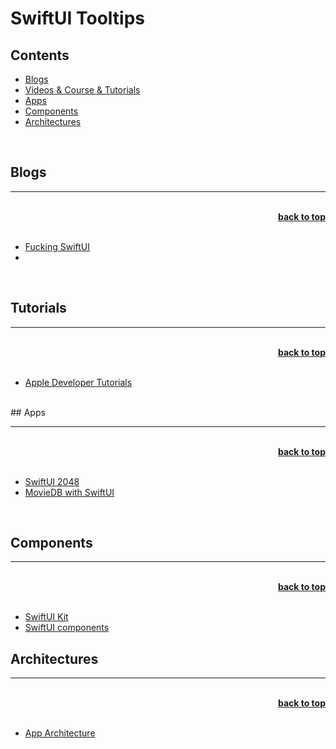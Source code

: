 # SwiftUI Tooltips

## Contents
- [Blogs](#blogs)
- [Videos & Course & Tutorials](#tutorials)
- [Apps](#apps)
- [Components](#components)
- [Architectures](#architectures)
<br/>

## Blogs 

----

<br/>
<div align="right">
    <b><a href="#">back to top</a></b>
</div>
<br/>

- [Fucking SwiftUI](https://fuckingswiftui.com/)
- []()
<br/>

## Tutorials

----

<br/>
<div align="right">
    <b><a href="#">back to top</a></b>
</div>
<br/>

- [Apple Developer Tutorials ](https://developer.apple.com/tutorials/swiftui/creating-and-combining-views)
<br/>
## Apps

----

<br/>
<div align="right">
    <b><a href="#">back to top</a></b>
</div>
<br/>

- [SwiftUI 2048](https://github.com/unixzii/SwiftUI-2048)
- [MovieDB with SwiftUI](https://github.com/alfianlosari/SwiftUI-MovieDB)
<br/>

## Components

----

<br/>
<div align="right">
    <b><a href="#">back to top</a></b>
</div>
<br/>

- [SwiftUI Kit](https://github.com/jordansinger/SwiftUI-Kit)
- [SwiftUI components](https://github.com/Jinxiansen/SwiftUI)


## Architectures

----

<br/>
<div align="right">
    <b><a href="#">back to top</a></b>
</div>
<br/>

- [App Architecture](https://medium.com/swlh/swiftui-app-architecture-124b0199d52c)